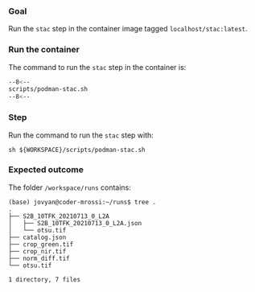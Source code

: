 ### Goal 

Run the `stac` step in the container image tagged `localhost/stac:latest`.

### Run the container

The command to run the `stac` step in the container is:

```bash linenums="1" hl_lines="5-7 13 17-20"
--8<--
scripts/podman-stac.sh
--8<--
```

### Step

Run the command to run the `stac` step with:

```
sh ${WORKSPACE}/scripts/podman-stac.sh
```

### Expected outcome

The folder `/workspace/runs` contains: 

```
(base) jovyan@coder-mrossi:~/runs$ tree .
.
├── S2B_10TFK_20210713_0_L2A
│   ├── S2B_10TFK_20210713_0_L2A.json
│   └── otsu.tif
├── catalog.json
├── crop_green.tif
├── crop_nir.tif
├── norm_diff.tif
└── otsu.tif

1 directory, 7 files
```